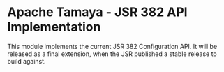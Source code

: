 # Apache Tamaya - JSR 382 API Implementation

This module implements the current JSR 382 Configuration API. It will be
released as a final extension, when the JSR published a stable
release to build against.


